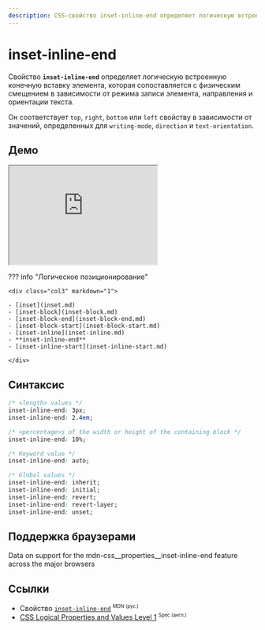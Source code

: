 ```yaml
---
description: CSS-свойство inset-inline-end определяет логическую встроенную конечную вставку элемента, которая сопоставляется с физическим смещением в зависимости от режима записи элемента, направления и ориентации текста.
---
```


# inset-inline-end

Свойство **`inset-inline-end`** определяет логическую встроенную конечную вставку элемента, которая сопоставляется с физическим смещением в зависимости от режима записи элемента, направления и ориентации текста.

Он соответствует `top`, `right`, `bottom` или `left` свойству в зависимости от значений, определенных для `writing-mode`, `direction` и `text-orientation`.

## Демо

<iframe class="interactive is-default-height" height="200" src="https://interactive-examples.mdn.mozilla.net/pages/css/inset-inline-end.html" title="MDN Web Docs Interactive Example" loading="lazy" data-readystate="complete"></iframe>

??? info "Логическое позиционирование"

    <div class="col3" markdown="1">

    - [inset](inset.md)
    - [inset-block](inset-block.md)
    - [inset-block-end](inset-block-end.md)
    - [inset-block-start](inset-block-start.md)
    - [inset-inline](inset-inline.md)
    - **inset-inline-end**
    - [inset-inline-start](inset-inline-start.md)

    </div>

## Синтаксис

```css
/* <length> values */
inset-inline-end: 3px;
inset-inline-end: 2.4em;

/* <percentage>s of the width or height of the containing block */
inset-inline-end: 10%;

/* Keyword value */
inset-inline-end: auto;

/* Global values */
inset-inline-end: inherit;
inset-inline-end: initial;
inset-inline-end: revert;
inset-inline-end: revert-layer;
inset-inline-end: unset;
```

## Поддержка браузерами

<p class="ciu_embed" data-feature="mdn-css__properties__inset-inline-end" data-periods="future_1,current,past_1,past_2" data-accessible-colours="false">
<p>Data on support for the mdn-css__properties__inset-inline-end feature across the major browsers</p>
</p>

## Ссылки

- Свойство [`inset-inline-end`](https://developer.mozilla.org/ru/docs/Web/CSS/inset-inline-end) <sup><small>MDN (рус.)</small></sup>
- [CSS Logical Properties and Values Level 1](https://w3c.github.io/csswg-drafts/css-logical/#position-properties) <sup><small>Spec (англ.)</small></sup>

